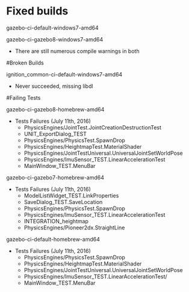 # Fixed builds

gazebo-ci-default-windows7-amd64

gazebo-ci-gazebo8-windows7-amd64

  * There are still numerous compile warnings in both

#Broken Builds

ignition_common-ci-default-windows7-amd64

  * Never succeeded, missing libdl

#Failing Tests

gazebo-ci-gazebo8-homebrew-amd64

  * Tests Failures (July 11th, 2016)
    * PhysicsEngines/JointTest.JointCreationDestructionTest
    * UNIT_ExportDialog_TEST
    * PhysicsEngines/PhysicsTest.SpawnDrop
    * PhysicsEngines/HeightmapTest.MaterialShader
    * PhysicsEngines/JointTestUniversal.UniversalJointSetWorldPose
    * PhysicsEngines/ImuSensor_TEST.LinearAccelerationTest
    * MainWindow_TEST.MenuBar

gazebo-ci-gazebo7-homebrew-amd64

  * Tests Failures (July 11th, 2016)
    * ModelListWidget_TEST.LinkProperties
    * SaveDialog_TEST.SaveLocation
    * PhysicsEngines/PhysicsTest.SpawnDrop
    * PhysicsEngines/ImuSensor_TEST.LinearAccelerationTest
    * INTEGRATION_heightmap
    * PhysicsEngines/Pioneer2dx.StraightLine

gazebo-ci-default-homebrew-amd64

  * Tests Failures (July 11th, 2016)
    * PhysicsEngines/PhysicsTest.SpawnDrop
    * PhysicsEngines/HeightmapTest.MaterialShader
    * PhysicsEngines/JointTestUniversal.UniversalJointSetWorldPose
    * PhysicsEngines/ImuSensor_TEST.LinearAccelerationTest/
    * MainWindow_TEST.MenuBar